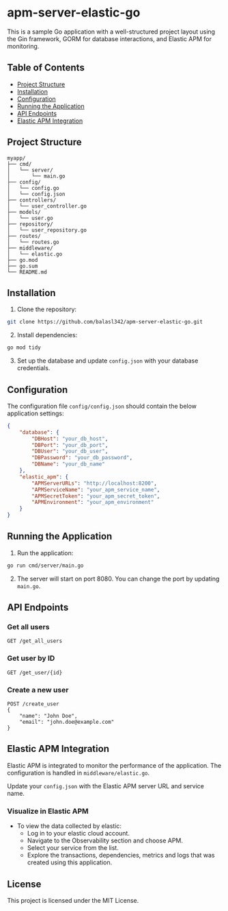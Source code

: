 # apm-server-elastic-go

This is a sample Go application with a well-structured project layout using the Gin framework, GORM for database interactions, and Elastic APM for monitoring.

## Table of Contents

- [Project Structure](#project-structure)
- [Installation](#installation)
- [Configuration](#configuration)
- [Running the Application](#running-the-application)
- [API Endpoints](#api-endpoints)
- [Elastic APM Integration](#elastic-apm-integration)

## Project Structure

```
myapp/
├── cmd/
│   └── server/
│       └── main.go
├── config/
│   └── config.go
│   └── config.json
├── controllers/
│   └── user_controller.go
├── models/
│   └── user.go
├── repository/
│   └── user_repository.go
├── routes/
│   └── routes.go
├── middleware/
│   └── elastic.go
├── go.mod
├── go.sum
└── README.md
```

## Installation

1. Clone the repository:
```sh
git clone https://github.com/balasl342/apm-server-elastic-go.git
```

2. Install dependencies:
```sh
go mod tidy
```

3. Set up the database and update `config.json` with your database credentials.

## Configuration

The configuration file `config/config.json` should contain the below application settings:
```json
{
    "database": {
        "DBHost": "your_db_host",
        "DBPort": "your_db_port",
        "DBUser": "your_db_user",
        "DBPassword": "your_db_password",
        "DBName": "your_db_name"
    },
    "elastic_apm": {
        "APMServerURLs": "http://localhost:8200",
        "APMServiceName": "your_apm_service_name",
        "APMSecretToken": "your_apm_secret_token",
        "APMEnvironment": "your_apm_environment"
    }
}
```

## Running the Application

1. Run the application:
```sh
go run cmd/server/main.go
```

2. The server will start on port 8080. You can change the port by updating `main.go`.

## API Endpoints

### Get all users
```http
GET /get_all_users
```

### Get user by ID
```http
GET /get_user/{id}
```

### Create a new user
```http
POST /create_user
{
    "name": "John Doe",
    "email": "john.doe@example.com"
}
```

## Elastic APM Integration

Elastic APM is integrated to monitor the performance of the application. The configuration is handled in `middleware/elastic.go`.

Update your `config.json` with the Elastic APM server URL and service name.

### Visualize in Elastic APM

- To view the data collected by elastic:
    * Log in to your elastic cloud account.
    * Navigate to the Observability section and choose APM.
    * Select your service from the list.
    * Explore the transactions, dependencies, metrics and logs that was created using this application.

## License

This project is licensed under the MIT License.
